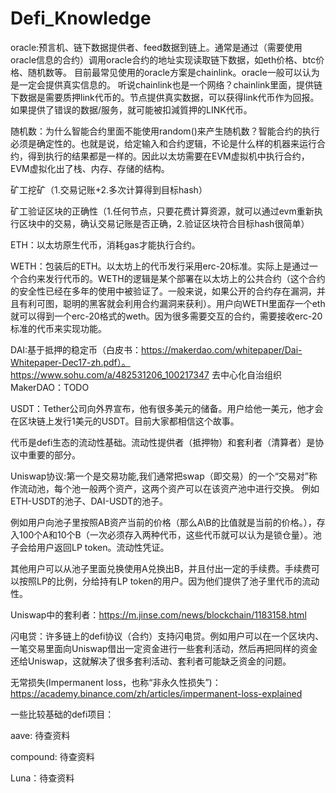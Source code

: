 # Defi_Knowledge

oracle:预言机、链下数据提供者、feed数据到链上。通常是通过（需要使用oracle信息的合约）调用oracle合约的地址实现读取链下数据，如eth价格、btc价格、随机数等。
目前最常见使用的oracle方案是chainlink。oracle一般可以认为是一定会提供真实信息的。
听说chainlink也是一个网络？chainlink里面，提供链下数据是需要质押link代币的。节点提供真实数据，可以获得link代币作为回报。如果提供了错误的数据/服务，就可能被扣減質押的LINK代币。

随机数：为什么智能合约里面不能使用random()来产生随机数？智能合约的执行必须是确定性的。也就是说，给定输入和合约逻辑，不论是什么样的机器来运行合约，得到执行的结果都是一样的。因此以太坊需要在EVM虚拟机中执行合约，EVM虚拟化出了栈、内存、存储的结构。

矿工挖矿（1.交易记账+2.多次计算得到目标hash）

矿工验证区块的正确性（1.任何节点，只要花费计算资源，就可以通过evm重新执行区块中的交易，确认交易记账是否正确，2.验证区块符合目标hash很简单）

ETH：以太坊原生代币，消耗gas才能执行合约。

WETH：包装后的ETH。以太坊上的代币发行采用erc-20标准。实际上是通过一个合约来发行代币的。WETH的逻辑是某个部署在以太坊上的公共合约（这个合约的安全性已经在多年的使用中被验证了。一般来说，如果公开的合约存在漏洞，并且有利可图，聪明的黑客就会利用合约漏洞来获利）。用户向WETH里面存一个eth就可以得到一个erc-20格式的weth。因为很多需要交互的合约，需要接收erc-20标准的代币来实现功能。

DAI:基于抵押的稳定币（白皮书：https://makerdao.com/whitepaper/Dai-Whitepaper-Dec17-zh.pdf）。
https://www.sohu.com/a/482531206_100217347
去中心化自治组织MakerDAO：TODO

USDT：Tether公司向外界宣布，他有很多美元的储备。用户给他一美元，他才会在区块链上发行1美元的USDT。目前大家都相信这个故事。

代币是defi生态的流动性基础。流动性提供者（抵押物）和套利者（清算者）是协议中重要的部分。

Uniswap协议:第一个是交易功能,我们通常把swap（即交易）的一个“交易对”称作流动池，每个池一般两个资产，这两个资产可以在该资产池中进行交换。
例如ETH-USDT的池子、DAI-USDT的池子。

例如用户向池子里按照AB资产当前的价格（那么A\B的比值就是当前的价格。），存入100个A和10个B（一次必须存入两种代币，这些代币就可以认为是锁仓量）。池子会给用户返回LP token。流动性凭证。

其他用户可以从池子里面兑换使用A兑换出B，并且付出一定的手续费。手续费可以按照LP的比例，分给持有LP token的用户。因为他们提供了池子里代币的流动性。

Uniswap中的套利者：https://m.jinse.com/news/blockchain/1183158.html

闪电贷：许多链上的defi协议（合约）支持闪电贷。例如用户可以在一个区块内、一笔交易里面向Uniswap借出一定资金进行一些套利活动，然后再把同样的资金还给Uniswap，这就解决了很多套利活动、套利者可能缺乏资金的问题。

无常损失(Impermanent loss，也称“非永久性损失”)：https://academy.binance.com/zh/articles/impermanent-loss-explained

一些比较基础的defi项目：

aave: 待查资料

compound: 待查资料

Luna：待查资料



